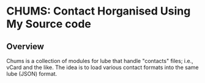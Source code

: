 # CHUMS: Contact Horganised Using My Source code

## Overview

Chums is a collection of modules for lube that handle "contacts" files; i.e.,
vCard and the like.  The idea is to load various contact formats into the same
lube (JSON) format.
